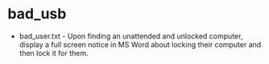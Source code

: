 # bad_usb
* bad_user.txt - Upon finding an unattended and unlocked computer, display a full screen notice in MS Word about locking their computer and then lock it for them.
